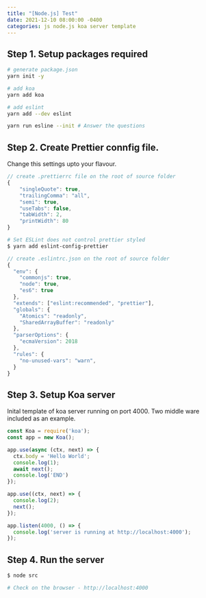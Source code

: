 ```yaml
---
title: "[Node.js] Test"
date: 2021-12-10 08:00:00 -0400
categories: js node.js koa server template
---
```


## Step 1. Setup packages required

```sh
# generate package.json
yarn init -y

# add koa
yarn add koa

# add eslint
yarn add --dev eslint

yarn run esline --init # Answer the questions
```

## Step 2. Create Prettier connfig file.

Change this settings upto your flavour.

```js
// create .prettierrc file on the root of source folder
{
    "singleQuote": true,
    "trailingComma": "all",
    "semi": true,
    "useTabs": false,
    "tabWidth": 2,
    "printWidth": 80
}
```

```sh
# Set ESLint does not control prettier styled
$ yarn add eslint-config-prettier
```

```js
// create .eslintrc.json on the root of source folder
{
  "env": {
    "commonjs": true,
    "node": true,
    "es6": true
  },
  "extends": ["eslint:recommended", "prettier"],
  "globals": {
    "Atomics": "readonly",
    "SharedArrayBuffer": "readonly"
  },
  "parserOptions": {
    "ecmaVersion": 2018
  },
  "rules": {
    "no-unused-vars": "warn",
  }
}
```

## Step 3. Setup Koa server

Inital template of koa server running on port 4000. 
Two middle ware included as an example.

```js
const Koa = require('koa');
const app = new Koa();

app.use(async (ctx, next) => {
  ctx.body = 'Hello World';
  console.log(1);
  await next();
  console.log('END')
});

app.use((ctx, next) => {
  console.log(2);
  next();
});

app.listen(4000, () => {
  console.log('server is running at http://localhost:4000');
});
```

## Step 4. Run the server

```sh
$ node src

# Check on the browser - http://localhost:4000
```